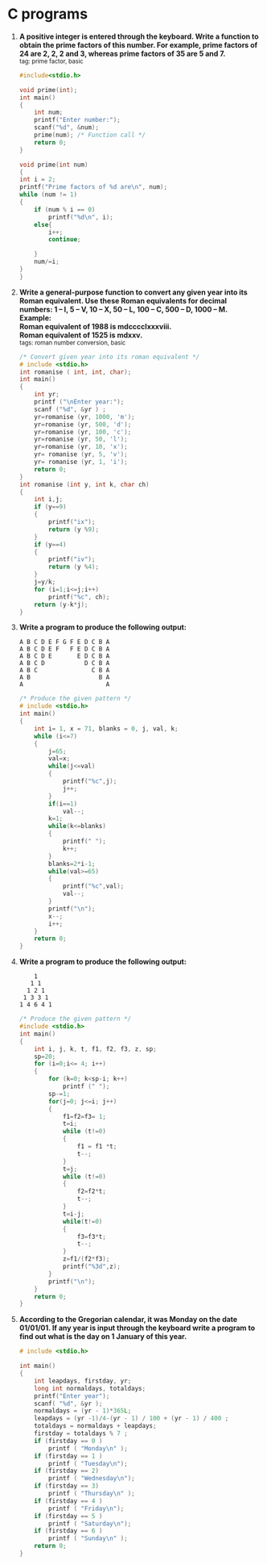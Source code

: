 # C programs

1. **A positive integer is entered through the keyboard. Write a function
to obtain the prime factors of this number.
For example, prime factors of 24 are 2, 2, 2 and 3, whereas prime
factors of 35 are 5 and 7.**\
<sub>tag: prime factor, basic</sub>

    ```C
    #include<stdio.h>

    void prime(int);
    int main()
    {
        int num;
        printf("Enter number:");
        scanf("%d", &num);
        prime(num); /* Function call */
        return 0;
    }

    void prime(int num)
    {
    int i = 2;
    printf("Prime factors of %d are\n", num);
    while (num != 1)
    {
        if (num % i == 0)
            printf("%d\n", i);
        else{
            i++;
            continue;

        }
        num/=i;
    }
    }
    ```
2. **Write a general-purpose function to convert any given year into its
Roman equivalent. Use these Roman equivalents for decimal
numbers: 1 – I, 5 – V, 10 – X, 50 – L, 100 – C, 500 – D, 1000 – M.\
Example:\
Roman equivalent of 1988 is mdcccclxxxviii.\
Roman equivalent of 1525 is mdxxv.**\
<sub>tags: roman number conversion, basic</sub>
    ```c
    /* Convert given year into its roman equivalent */
    # include <stdio.h>
    int romanise ( int, int, char);
    int main()
    {
        int yr;
        printf ("\nEnter year:");
        scanf ("%d", &yr ) ;
        yr=romanise (yr, 1000, 'm'); 
        yr=romanise (yr, 500, 'd');
        yr=romanise (yr, 100, 'c'); 
        yr=romanise (yr, 50, 'l');
        yr=romanise (yr, 10, 'x');
        yr= romanise (yr, 5, 'v'); 
        yr= romanise (yr, 1, 'i');
        return 0;
    }
    int romanise (int y, int k, char ch) 
    {
        int i,j;
        if (y==9)
        {
            printf("ix");
            return (y %9);
        }
        if (y==4)
        {
            printf("iv");
            return (y %4);
        }
        j=y/k;
        for (i=1;i<=j;i++) 
            printf("%c", ch);
        return (y-k*j);
    }
    ```
1. **Write a program to produce the following output:**
    ```
    A B C D E F G F E D C B A
    A B C D E F   F E D C B A
    A B C D E       E D C B A
    A B C D           D C B A
    A B C               C B A
    A B                   B A
    A                       A
    ```

    ```c
    /* Produce the given pattern */
    # include <stdio.h>
    int main()
    {
        int i= 1, x = 71, blanks = 0, j, val, k;
        while (i<=7)
        {
            j=65;
            val=x;
            while(j<=val)
            {
                printf("%c",j);
                j++;
            }
            if(i==1)
                val--;
            k=1;
            while(k<=blanks)
            {
                printf(" ");
                k++;
            }
            blanks=2*i-1;
            while(val>=65)
            {
                printf("%c",val);
                val--;
            }
            printf("\n");
            x--;
            i++;
        }
        return 0;
    }
    ```

1. **Write a program to produce the following output:**
    ```
        1
       1 1
      1 2 1
     1 3 3 1
    1 4 6 4 1
    ```

    ```c
    /* Produce the given pattern */ 
    #include <stdio.h> 
    int main() 
    { 
        int i, j, k, t, f1, f2, f3, z, sp;
        sp=20; 
        for (i=0;i<= 4; i++) 
        { 
            for (k=0; k<sp-i; k++) 
                printf (" "); 
            sp-=1; 
            for(j=0; j<=i; j++) 
            { 
                f1=f2=f3= 1; 
                t=i; 
                while (t!=0) 
                { 
                    f1 = f1 *t; 
                    t--;
                }
                t=j; 
                while (t!=0) 
                { 
                    f2=f2*t;
                    t--;
                }
                t=i-j;
                while(t!=0)
                {
                    f3=f3*t;
                    t--;
                }
                z=f1/(f2*f3);
                printf("%3d",z);
            }
            printf("\n");
        }
        return 0;
    }
    ```
1. **According to the Gregorian calendar, it was Monday on the date 01/01/01. If any year is input through the keyboard write a program to find out what is the day on 1 January of this year.**
    ```c
    # include <stdio.h>

    int main()
    {
        int leapdays, firstday, yr;
        long int normaldays, totaldays;
        printf("Enter year");
        scanf( "%d", &yr );
        normaldays = (yr - 1)*365L;
        leapdays = (yr -1)/4-(yr - 1) / 100 + (yr - 1) / 400 ;
        totaldays = normaldays + leapdays;
        firstday = totaldays % 7 ;
        if (firstday == 0 )
            printf ( "Monday\n" );
        if (firstday == 1 )
            printf ( "Tuesday\n");
        if (firstday == 2)
            printf ( "Wednesday\n");
        if (firstday == 3)
            printf ( "Thursday\n" );
        if (firstday == 4 )
            printf ( "Friday\n");
        if (firstday == 5 )
            printf ( "Saturday\n");
        if (firstday == 6 )
            printf ( "Sunday\n" );
        return 0;
    }
    ```